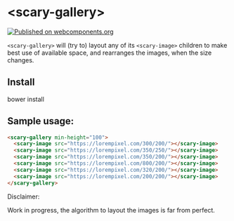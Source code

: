 # \<scary-gallery\>

[![Published on webcomponents.org](https://img.shields.io/badge/webcomponents.org-published-blue.svg)](https://www.webcomponents.org/element/Scarygami/scary-gallery)

`<scary-gallery>` will (try to) layout any of its `<scary-image>` children
to make best use of available space, and rearranges the images, when the
size changes.

## Install
bower install

## Sample usage:
<!---
```
<custom-element-demo>
  <template>
    <script src="../webcomponentsjs/webcomponents-lite.js"></script>
    <link rel="import" href="scary-gallery.html">
    <next-code-block></next-code-block>
  </template>
</custom-element-demo>
```
-->
```html
<scary-gallery min-height="100">
  <scary-image src="https://lorempixel.com/300/200/"></scary-image>
  <scary-image src="https://lorempixel.com/350/250/"></scary-image>
  <scary-image src="https://lorempixel.com/350/200/"></scary-image>
  <scary-image src="https://lorempixel.com/800/200/"></scary-image>
  <scary-image src="https://lorempixel.com/320/200/"></scary-image>
  <scary-image src="https://lorempixel.com/200/200/"></scary-image>
</scary-gallery>
```

Disclaimer:

Work in progress, the algorithm to layout the images is far from perfect.
